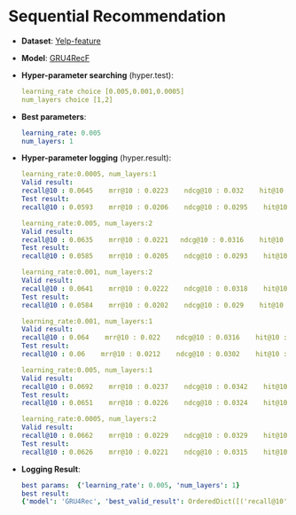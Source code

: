 # Sequential Recommendation

- **Dataset**: [Yelp-feature](../../md/yelp_seq_feature.md)

- **Model**: [GRU4RecF](https://recbole.io/docs/user_guide/model/sequential/gru4recf.html)

- **Hyper-parameter searching** (hyper.test):

  ```yaml
  learning_rate choice [0.005,0.001,0.0005]
  num_layers choice [1,2]
  ```

- **Best parameters**:

  ```yaml
  learning_rate: 0.005
  num_layers: 1
  ```

- **Hyper-parameter logging** (hyper.result):

  ```yaml
  learning_rate:0.0005, num_layers:1
  Valid result:
  recall@10 : 0.0645    mrr@10 : 0.0223    ndcg@10 : 0.032    hit@10 : 0.0645    precision@10 : 0.0065
  Test result:
  recall@10 : 0.0593    mrr@10 : 0.0206    ndcg@10 : 0.0295    hit@10 : 0.0593    precision@10 : 0.0059
  
  learning_rate:0.005, num_layers:2
  Valid result:
  recall@10 : 0.0635    mrr@10 : 0.0221   ndcg@10 : 0.0316    hit@10 : 0.0635    precision@10 : 0.0064
  Test result:
  recall@10 : 0.0585    mrr@10 : 0.0205    ndcg@10 : 0.0293    hit@10 : 0.0585    precision@10 : 0.0059
  
  learning_rate:0.001, num_layers:2
  Valid result:
  recall@10 : 0.0641    mrr@10 : 0.0222    ndcg@10 : 0.0318    hit@10 : 0.0641    precision@10 : 0.0064
  Test result:
  recall@10 : 0.0584    mrr@10 : 0.0202    ndcg@10 : 0.029    hit@10 : 0.0584    precision@10 : 0.0058
  
  learning_rate:0.001, num_layers:1
  Valid result:
  recall@10 : 0.064    mrr@10 : 0.022    ndcg@10 : 0.0316    hit@10 : 0.064    precision@10 : 0.0064
  Test result:
  recall@10 : 0.06    mrr@10 : 0.0212    ndcg@10 : 0.0302    hit@10 : 0.06    precision@10 : 0.006
  
  learning_rate:0.005, num_layers:1
  Valid result:
  recall@10 : 0.0692    mrr@10 : 0.0237    ndcg@10 : 0.0342    hit@10 : 0.0692    precision@10 : 0.0069
  Test result:
  recall@10 : 0.0651    mrr@10 : 0.0226    ndcg@10 : 0.0324    hit@10 : 0.0651    precision@10 : 0.0065
  
  learning_rate:0.0005, num_layers:2
  Valid result:
  recall@10 : 0.0662    mrr@10 : 0.0229    ndcg@10 : 0.0329    hit@10 : 0.0662    precision@10 : 0.0066
  Test result:
  recall@10 : 0.0626    mrr@10 : 0.0221    ndcg@10 : 0.0315    hit@10 : 0.0626    precision@10 : 0.0063
  
  ```

- **Logging Result**:

  ```yaml
  best params:  {'learning_rate': 0.005, 'num_layers': 1}
  best result: 
  {'model': 'GRU4Rec', 'best_valid_result': OrderedDict([('recall@10', 0.0692), ('mrr@10', 0.0237), ('ndcg@10', 0.0342), ('hit@10', 0.0692), ('precision@10', 0.0069)]), 'test_result': OrderedDict([('recall@10', 0.0651), ('mrr@10', 0.0226), ('ndcg@10', 0.0324), ('hit@10', 0.0651), ('precision@10', 0.0065)])}
  ```
